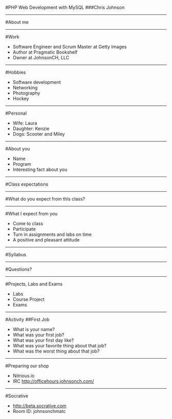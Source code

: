 #PHP Web Development with MySQL
###Chris Johnson

---
#About me

---
#Work
* Software Engineer and Scrum Master at Getty Images
* Author at Pragmatic Bookshelf
* Owner at JohnsonCH, LLC
	
---
#Hobbies
* Software development
* Networking
* Photography
* Hockey
	
---
#Personal
* Wife: Laura
* Daughter: Kenzie
* Dogs: Scooter and Miley

---
#About you
* Name
* Program
* Interesting fact about you

---
#Class expectations

---
#What do you expect from this class?

---
#What I expect from you
* Come to class
* Participate
* Turn in assignments and labs on time
* A positive and pleasant attitude

---
#Syllabus

---
#Questions?

---
#Projects, Labs and Exams
* Labs
* Course Project
* Exams 

---
#Activity
##First Job
* What is your name?
* What was your first job?
* What was your first day like?
* What was your favorite thing about that job?
* What was the worst thing about that job?

---

#Preparing our shop
* Nitrious.io 
* IRC http://officehours.johnsonch.com/

---
#Socrative
* http://beta.socrative.com
* Room ID: johnsonchmatc
